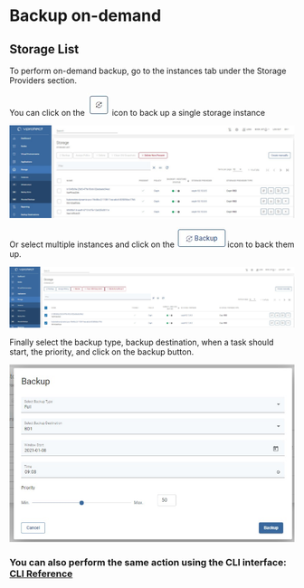 # Backup on-demand

## Storage List

To perform on-demand backup, go to the instances tab under the Storage Providers section.

You can click on the ![](../../../.gitbook/assets/icon-backup.jpg) icon to back up a single storage instance

![](../../../.gitbook/assets/storage-providers-instances%20%282%29%20%282%29%20%282%29%20%282%29%20%282%29.jpg)

Or select multiple instances and click on the ![](../../../.gitbook/assets/icon-backup2.jpg) icon to back them up.

![](../../../.gitbook/assets/storage-providers-general%20%281%29%20%281%29%20%282%29%20%282%29%20%282%29%20%281%29.jpg)

Finally select the backup type, backup destination, when a task should start, the priority, and click on the backup button.

![](../../../.gitbook/assets/storage-instances-backup-on-demand.jpg)

### You can also perform the same action using the CLI interface: [CLI Reference](../../cli-reference.md#storage-backup-management)


